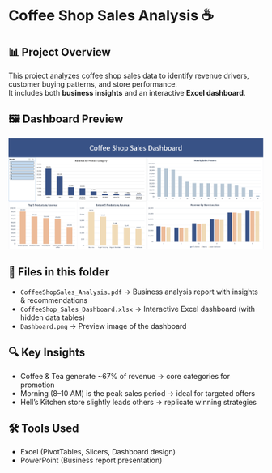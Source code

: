 # Coffee Shop Sales Analysis ☕

## 📊 Project Overview
This project analyzes coffee shop sales data to identify revenue drivers, customer buying patterns, and store performance.  
It includes both **business insights** and an interactive **Excel dashboard**.


## 🖼️ Dashboard Preview
![Dashboard Preview](https://raw.githubusercontent.com/Vincentchien1995/Data-Business-Analysis-Portfolio/main/Excel_Projects/Coffee%20Shop%20Sales%20Analysis/Coffeeshop_sale_dashboard.png)


## 📂 Files in this folder
- `CoffeeShopSales_Analysis.pdf` → Business analysis report with insights & recommendations  
- `CoffeeShop_Sales_Dashboard.xlsx` → Interactive Excel dashboard (with hidden data tables)  
- `Dashboard.png` → Preview image of the dashboard  

## 🔍 Key Insights
- Coffee & Tea generate ~67% of revenue → core categories for promotion  
- Morning (8–10 AM) is the peak sales period → ideal for targeted offers  
- Hell’s Kitchen store slightly leads others → replicate winning strategies  

## 🛠 Tools Used
- Excel (PivotTables, Slicers, Dashboard design)  
- PowerPoint (Business report presentation)
